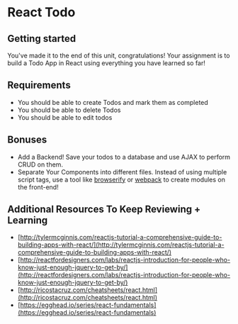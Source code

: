 # React Todo

## Getting started

You've made it to the end of this unit, congratulations! Your assignment is to build a Todo App in React using everything you have learned so far!

## Requirements

* You should be able to create Todos and mark them as completed
* You should be able to delete Todos
* You should be able to edit todos 

## Bonuses 

- Add a Backend! Save your todos to a database and use AJAX to perform CRUD on them. 
- Separate Your Components into different files. Instead of using multiple script tags, use a tool like [browserify](http://browserify.org/) or [webpack](https://webpack.github.io/) to create modules on the front-end!

## Additional Resources To Keep Reviewing + Learning

 * [http://tylermcginnis.com/reactjs-tutorial-a-comprehensive-guide-to-building-apps-with-react/](http://tylermcginnis.com/reactjs-tutorial-a-comprehensive-guide-to-building-apps-with-react/)
 * [http://reactfordesigners.com/labs/reactjs-introduction-for-people-who-know-just-enough-jquery-to-get-by/](http://reactfordesigners.com/labs/reactjs-introduction-for-people-who-know-just-enough-jquery-to-get-by/)
 * [http://ricostacruz.com/cheatsheets/react.html](http://ricostacruz.com/cheatsheets/react.html)
 * [https://egghead.io/series/react-fundamentals](https://egghead.io/series/react-fundamentals)